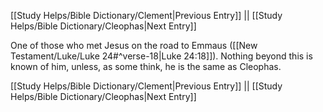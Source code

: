 [[Study Helps/Bible Dictionary/Clement|Previous Entry]]  ||  [[Study Helps/Bible Dictionary/Cleophas|Next Entry]]

 One of those who met Jesus on the road to Emmaus ([[New Testament/Luke/Luke 24#^verse-18|Luke 24:18]]). Nothing beyond this is known of him, unless, as some think, he is the same as Cleophas.

[[Study Helps/Bible Dictionary/Clement|Previous Entry]]  ||  [[Study Helps/Bible Dictionary/Cleophas|Next Entry]]